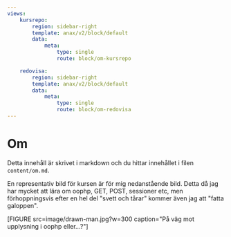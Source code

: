 ```yaml
---
views:
    kursrepo:
        region: sidebar-right
        template: anax/v2/block/default
        data:
            meta:
                type: single
                route: block/om-kursrepo

    redovisa:
        region: sidebar-right
        template: anax/v2/block/default
        data:
            meta:
                type: single
                route: block/om-redovisa
---
```

Om
=========================

Detta innehåll är skrivet i markdown och du hittar innehållet i filen `content/om.md`.

En representativ bild för kursen är för mig nedanstående bild. Detta då jag har mycket att lära om oophp, GET, POST, sessioner etc, men förhoppningsvis efter en hel del "svett och tårar" kommer även jag att "fatta galoppen".

[FIGURE src=image/drawn-man.jpg?w=300 caption="På väg mot upplysning i oophp eller...?"]
